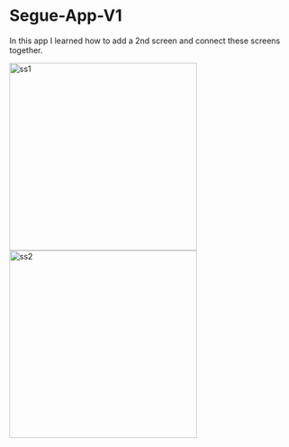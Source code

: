 # Segue-App-V1
In this app I learned how to add a 2nd screen and connect these screens together.
<p float="left">
<img width="333" alt="ss1" src="https://user-images.githubusercontent.com/102610734/189201738-3ea913a0-a128-46b8-adb4-6dcb25866c53.png">
<img width="333" alt="ss2" src="https://user-images.githubusercontent.com/102610734/189201749-6a1d7905-41c2-4045-8fbc-c438e39382d1.png">
</p>



